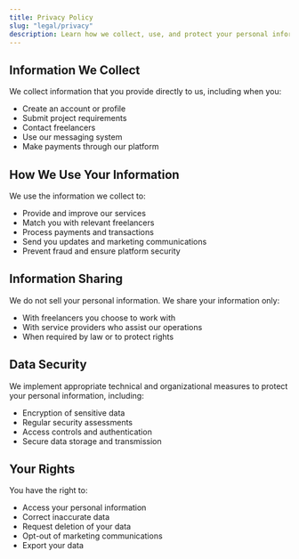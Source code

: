 ```yaml
---
title: Privacy Policy
slug: "legal/privacy"
description: Learn how we collect, use, and protect your personal information.
---
```


Information We Collect
----------------------

We collect information that you provide directly to us, including when you:

*   Create an account or profile
*   Submit project requirements
*   Contact freelancers
*   Use our messaging system
*   Make payments through our platform

How We Use Your Information
---------------------------

We use the information we collect to:

*   Provide and improve our services
*   Match you with relevant freelancers
*   Process payments and transactions
*   Send you updates and marketing communications
*   Prevent fraud and ensure platform security

Information Sharing
-------------------

We do not sell your personal information. We share your information only:

*   With freelancers you choose to work with
*   With service providers who assist our operations
*   When required by law or to protect rights

Data Security
-------------

We implement appropriate technical and organizational measures to protect your personal information, including:

*   Encryption of sensitive data
*   Regular security assessments
*   Access controls and authentication
*   Secure data storage and transmission

Your Rights
-----------

You have the right to:

*   Access your personal information
*   Correct inaccurate data
*   Request deletion of your data
*   Opt-out of marketing communications
*   Export your data
